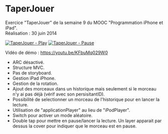# TaperJouer
Exercice "TaperJouer" de la semaine 9 du MOOC "Programmation iPhone et iPad".<br/>
Réalisation : 30 juin 2014

[![TaperJouer - Play](http://www.tibimac.com/uploads_forums/github/TaperJouer-Play.png)](https://youtu.be/KFbuMq029W0 "TaperJouer - Play")
[![TaperJouer - Pause](http://www.tibimac.com/uploads_forums/github/TaperJouer-Pause.png)](https://youtu.be/KFbuMq029W0 "TaperJouer - Pause")

Vidéo de démo : https://youtu.be/KFbuMq029W0

- ARC désactivé.
- Structure MVC.
- Pas de storyboard.
- Gestion iPad iPhone.
- Gestion de la rotation.
- Ajout des morceaux dans un historique mais seulement si le morceau n'y ai pas déjà (vérif avec son persisitantID).
- Possibilité de selectionner un morceau de l'historique pour en lancer la lecture.
- Utilisation de "applicationPlayer" au lieu de "iPodPlayer".
- Switch pour activer un mode aléatoire.
- Double tap pour mettre en pause/lancer la lecture. Un layer apparait par dessus la cover pour indiquer que le morceau est en pause.
